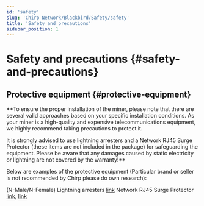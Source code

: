 ```yaml
---
id: 'safety'
slug: 'Chirp Network/Blackbird/Safety/safety'
title: 'Safety and precautions'
sidebar_position: 1
---
```


# Safety and precautions {#safety-and-precautions}

## Protective equipment {#protective-equipment}

**To ensure the proper installation of the miner, please note that there are several valid approaches based on your specific installation conditions. As your miner is a high-quality and expensive telecommunications equipment, we highly recommend taking precautions to protect it.

It is strongly advised to use lightning arresters and a Network RJ45 Surge Protector (these items are not included in the package) for safeguarding the equipment. Please be aware that any damages caused by static electricity or lightning are not covered by the warranty!**

Below are examples of the protective equipment (Particular brand or seller is not recommended by Chirp please do own research):

(N-Male/N-Female) Lightning arresters [link](https://www.amazon.com/RFiotasy-Lightning-Arrestor-N-Female-Protects/dp/B0BM3VLYJ1/ref=pd_ci_mcx_mh_mcx_views_0?pd_rd_w=bfkIq&content-id=amzn1.sym.1bcf206d-941a-4dd9-9560-bdaa3c824953&pf_rd_p=1bcf206d-941a-4dd9-9560-bdaa3c824953&pf_rd_r=WEADJH2EVXXR5W4M2YCK&pd_rd_wg=czhEy&pd_rd_r=6a2b61aa-175f-41c3-a1d4-2c8efec6c05b&pd_rd_i=B0BM3VLYJ1) 
Network RJ45 Surge Protector [link](https://www.amazon.com/Ethernet-Protector-Lightning-Suppressor-Arrestor/dp/B09YNKMQBZ/ref=sr_1_17?crid=33RLWKB44Y20H&keywords=Network+RJ45+Surge+Protector&qid=1684234488&sprefix=network+rj45+surge+protector%2Caps%2C157&sr=8-17),   [link](https://www.amazon.com/CERRXIAN-Ethernet-Protector-Protection-Suppressor/dp/B07K4YXQVR/ref=sr_1_28_sspa?crid=33RLWKB44Y20H&keywords=Network+RJ45+Surge+Protector&qid=1684234581&sprefix=network+rj45+surge+protector%2Caps%2C157&sr=8-28-spons&psc=1&spLa=ZW5jcnlwdGVkUXVhbGlmaWVyPUEzRE5YVExXMklJOEdYJmVuY3J5cHRlZElkPUEwNTc1Njk5OU45Q0pCVVpNTUIzJmVuY3J5cHRlZEFkSWQ9QTA5NjA2Mjk0UVk4OElNN0dKOTImd2lkZ2V0TmFtZT1zcF9tdGYmYWN0aW9uPWNsaWNrUmVkaXJlY3QmZG9Ob3RMb2dDbGljaz10cnVl)